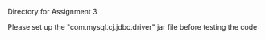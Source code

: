 Directory for Assignment 3

Please set up the "com.mysql.cj.jdbc.driver" jar file before testing the code